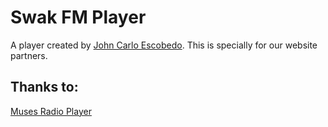 Swak FM Player
======

A player created by [John Carlo Escobedo](https://github.com/jclikeness).
This is specially for our website partners.

Thanks to:
------
[Muses Radio Player](www.musesradioplayer.com)
